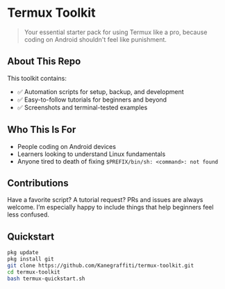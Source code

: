 # Termux Toolkit

> Your essential starter pack for using Termux like a pro, because coding on Android shouldn't feel like punishment.

## About This Repo

This toolkit contains:

- ✅ Automation scripts for setup, backup, and development
- ✅ Easy-to-follow tutorials for beginners and beyond
- ✅ Screenshots and terminal-tested examples


## Who This Is For

- People coding on Android devices 
- Learners looking to understand Linux fundamentals
- Anyone tired to death of fixing `$PREFIX/bin/sh: <command>: not found`


## Contributions

Have a favorite script? A tutorial request? PRs and issues are always welcome.
I’m especially happy to include things that help beginners feel less confused.


## Quickstart

```bash
pkg update
pkg install git
git clone https://github.com/Kanegraffiti/termux-toolkit.git
cd termux-toolkit
bash termux-quickstart.sh

